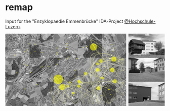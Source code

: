 # remap

Input for the "Enzyklopaedie Emmenbrücke" IDA-Project [@Hochschule-Luzern](https://github.com/Hochschule-Luzern).

![capture](https://github.com/herdav/remap/blob/master/capture_6805.jpg)
